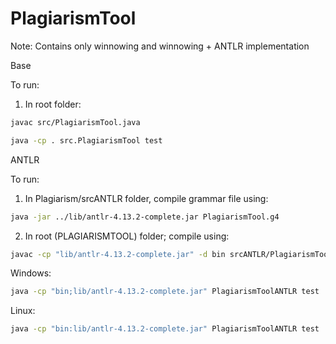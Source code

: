 # PlagiarismTool
Note: Contains only winnowing and winnowing + ANTLR implementation

Base 

To run:

1. In root folder:

```bash
javac src/PlagiarismTool.java 
```
```bash
java -cp . src.PlagiarismTool test
```


ANTLR

To run:

1. In Plagiarism/srcANTLR folder, compile grammar file using:
```bash
java -jar ../lib/antlr-4.13.2-complete.jar PlagiarismTool.g4
```

2. In root (PLAGIARISMTOOL) folder; compile using:

```bash
javac -cp "lib/antlr-4.13.2-complete.jar" -d bin srcANTLR/PlagiarismToolBaseListener.java srcANTLR/PlagiarismToolLexer.java srcANTLR/PlagiarismToolListener.java srcANTLR/PlagiarismToolParser.java srcANTLR/PlagiarismToolANTLR.java
```
 
Windows:

```bash
java -cp "bin;lib/antlr-4.13.2-complete.jar" PlagiarismToolANTLR test
```

Linux:

```bash
java -cp "bin:lib/antlr-4.13.2-complete.jar" PlagiarismToolANTLR test
```
